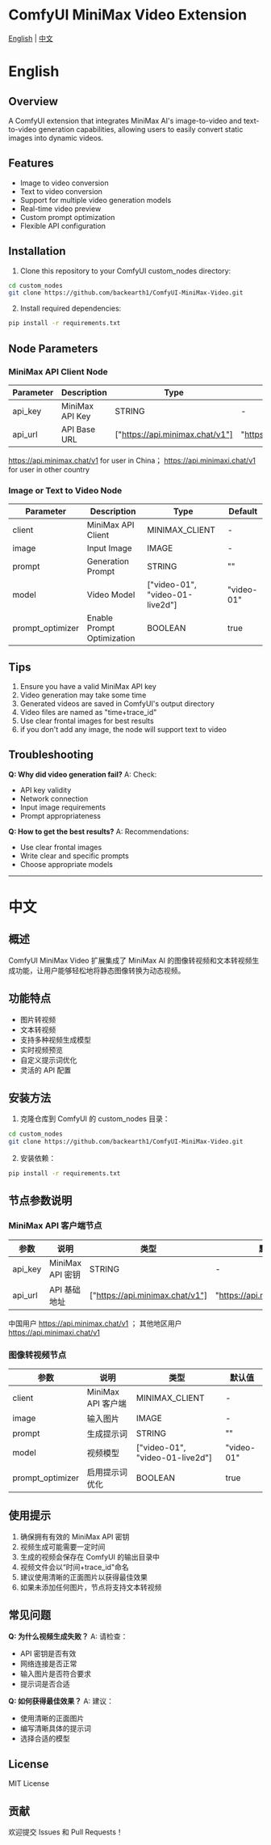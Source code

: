 # ComfyUI MiniMax Video Extension

[English](#english) | [中文](#中文)

# English

## Overview
A ComfyUI extension that integrates MiniMax AI's image-to-video and text-to-video generation capabilities, allowing users to easily convert static images into dynamic videos.

## Features
- Image to video conversion
- Text to video conversion
- Support for multiple video generation models
- Real-time video preview
- Custom prompt optimization
- Flexible API configuration

## Installation

1. Clone this repository to your ComfyUI custom_nodes directory:
```bash
cd custom_nodes
git clone https://github.com/backearth1/ComfyUI-MiniMax-Video.git
```

2. Install required dependencies:
```bash
pip install -r requirements.txt
```


## Node Parameters

### MiniMax API Client Node
| Parameter | Description | Type | Default |
|-----------|-------------|------|---------|
| api_key | MiniMax API Key | STRING | - |
| api_url | API Base URL | ["https://api.minimax.chat/v1"] | "https://api.minimax.chat/v1" |

https://api.minimax.chat/v1 for user in China；
https://api.minimaxi.chat/v1 for user in other country

### Image  or Text to Video Node
| Parameter | Description | Type | Default |
|-----------|-------------|------|---------|
| client | MiniMax API Client | MINIMAX_CLIENT | - |
| image | Input Image | IMAGE | - |
| prompt | Generation Prompt | STRING | "" |
| model | Video Model | ["video-01", "video-01-live2d"] | "video-01" |
| prompt_optimizer | Enable Prompt Optimization | BOOLEAN | true |


## Tips
1. Ensure you have a valid MiniMax API key
2. Video generation may take some time
3. Generated videos are saved in ComfyUI's output directory
4. Video files are named as "time+trace_id"
5. Use clear frontal images for best results
6. if you don't add any image, the node will support text to video

## Troubleshooting

**Q: Why did video generation fail?**
A: Check:
- API key validity
- Network connection
- Input image requirements
- Prompt appropriateness

**Q: How to get the best results?**
A: Recommendations:
- Use clear frontal images
- Write clear and specific prompts
- Choose appropriate models

---

# 中文

## 概述
ComfyUI MiniMax Video 扩展集成了 MiniMax AI 的图像转视频和文本转视频生成功能，让用户能够轻松地将静态图像转换为动态视频。

## 功能特点
- 图片转视频
- 文本转视频
- 支持多种视频生成模型
- 实时视频预览
- 自定义提示词优化
- 灵活的 API 配置

## 安装方法

1. 克隆仓库到 ComfyUI 的 custom_nodes 目录：
```bash
cd custom_nodes
git clone https://github.com/backearth1/ComfyUI-MiniMax-Video.git
```

2. 安装依赖：
```bash
pip install -r requirements.txt
```



## 节点参数说明

### MiniMax API 客户端节点
| 参数 | 说明 | 类型 | 默认值 |
|------|------|------|--------|
| api_key | MiniMax API 密钥 | STRING | - |
| api_url | API 基础地址 | ["https://api.minimax.chat/v1"] | "https://api.minimax.chat/v1" |

中国用户 https://api.minimax.chat/v1 ；
其他地区用户 https://api.minimaxi.chat/v1 

### 图像转视频节点
| 参数 | 说明 | 类型 | 默认值 |
|------|------|------|--------|
| client | MiniMax API 客户端 | MINIMAX_CLIENT | - |
| image | 输入图片 | IMAGE | - |
| prompt | 生成提示词 | STRING | "" |
| model | 视频模型 | ["video-01", "video-01-live2d"] | "video-01" |
| prompt_optimizer | 启用提示词优化 | BOOLEAN | true |

## 使用提示
1. 确保拥有有效的 MiniMax API 密钥
2. 视频生成可能需要一定时间
3. 生成的视频会保存在 ComfyUI 的输出目录中
4. 视频文件会以“时间+trace_id"命名
5. 建议使用清晰的正面图片以获得最佳效果
6. 如果未添加任何图片，节点将支持文本转视频

## 常见问题

**Q: 为什么视频生成失败？**
A: 请检查：
- API 密钥是否有效
- 网络连接是否正常
- 输入图片是否符合要求
- 提示词是否合适

**Q: 如何获得最佳效果？**
A: 建议：
- 使用清晰的正面图片
- 编写清晰具体的提示词
- 选择合适的模型

## License
MIT License

## 贡献
欢迎提交 Issues 和 Pull Requests！